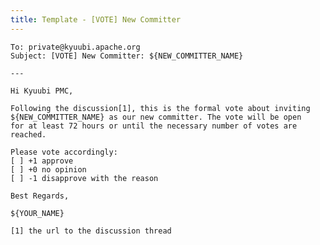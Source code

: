 ```yaml
---
title: Template - [VOTE] New Committer
---
```

<!---
  Licensed under the Apache License, Version 2.0 (the "License");
  you may not use this file except in compliance with the License.
  You may obtain a copy of the License at

   http://www.apache.org/licenses/LICENSE-2.0

  Unless required by applicable law or agreed to in writing, software
  distributed under the License is distributed on an "AS IS" BASIS,
  WITHOUT WARRANTIES OR CONDITIONS OF ANY KIND, either express or implied.
  See the License for the specific language governing permissions and
  limitations under the License. See accompanying LICENSE file.
-->

```textmate
To: private@kyuubi.apache.org
Subject: [VOTE] New Committer: ${NEW_COMMITTER_NAME}

---

Hi Kyuubi PMC,

Following the discussion[1], this is the formal vote about inviting
${NEW_COMMITTER_NAME} as our new committer. The vote will be open
for at least 72 hours or until the necessary number of votes are
reached.

Please vote accordingly:
[ ] +1 approve
[ ] +0 no opinion
[ ] -1 disapprove with the reason

Best Regards,

${YOUR_NAME}

[1] the url to the discussion thread

```



